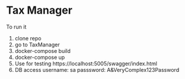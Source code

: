 
# Tax Manager

To run it

1. clone repo
2. go to TaxManager
3. docker-compose build
4. docker-compose up
5. Use for testing https://localhost:5005/swagger/index.html
6. DB access 
   username: sa
   passsword: A&VeryComplex123Password